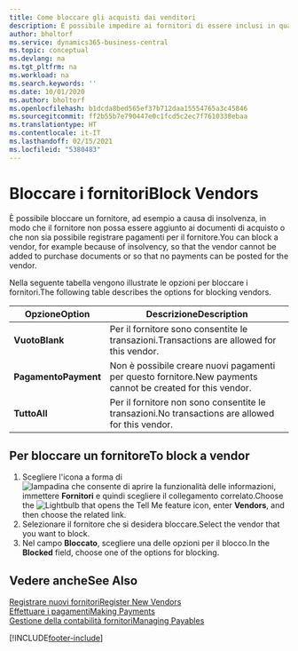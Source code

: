 ```yaml
---
title: Come bloccare gli acquisti dai venditori
description: È possibile impedire ai fornitori di essere inclusi in qualsiasi transazione o semplicemente bloccare loro i nuovi pagamenti.
author: bholtorf
ms.service: dynamics365-business-central
ms.topic: conceptual
ms.devlang: na
ms.tgt_pltfrm: na
ms.workload: na
ms.search.keywords: ''
ms.date: 10/01/2020
ms.author: bholtorf
ms.openlocfilehash: b1dcda8bed565ef37b712daa15554765a3c45846
ms.sourcegitcommit: ff2b55b7e790447e0c1fcd5c2ec7f7610338ebaa
ms.translationtype: HT
ms.contentlocale: it-IT
ms.lasthandoff: 02/15/2021
ms.locfileid: "5380483"
---
```

# <a name="block-vendors"></a><span data-ttu-id="948e8-103">Bloccare i fornitori</span><span class="sxs-lookup"><span data-stu-id="948e8-103">Block Vendors</span></span>
<span data-ttu-id="948e8-104">È possibile bloccare un fornitore, ad esempio a causa di insolvenza, in modo che il fornitore non possa essere aggiunto ai documenti di acquisto o che non sia possibile registrare pagamenti per il fornitore.</span><span class="sxs-lookup"><span data-stu-id="948e8-104">You can block a vendor, for example because of insolvency, so that the vendor cannot be added to purchase documents or so that no payments can be posted for the vendor.</span></span>

<span data-ttu-id="948e8-105">Nella seguente tabella vengono illustrate le opzioni per bloccare i fornitori.</span><span class="sxs-lookup"><span data-stu-id="948e8-105">The following table describes the options for blocking vendors.</span></span>  

|<span data-ttu-id="948e8-106">Opzione</span><span class="sxs-lookup"><span data-stu-id="948e8-106">Option</span></span>|<span data-ttu-id="948e8-107">Descrizione</span><span class="sxs-lookup"><span data-stu-id="948e8-107">Description</span></span>|  
|--------------------|------------|  
|<span data-ttu-id="948e8-108">**Vuoto**</span><span class="sxs-lookup"><span data-stu-id="948e8-108">**Blank**</span></span>|<span data-ttu-id="948e8-109">Per il fornitore sono consentite le transazioni.</span><span class="sxs-lookup"><span data-stu-id="948e8-109">Transactions are allowed for this vendor.</span></span>|
|<span data-ttu-id="948e8-110">**Pagamento**</span><span class="sxs-lookup"><span data-stu-id="948e8-110">**Payment**</span></span>|<span data-ttu-id="948e8-111">Non è possibile creare nuovi pagamenti per questo fornitore.</span><span class="sxs-lookup"><span data-stu-id="948e8-111">New payments cannot be created for this vendor.</span></span>|  
|<span data-ttu-id="948e8-112">**Tutto**</span><span class="sxs-lookup"><span data-stu-id="948e8-112">**All**</span></span>|<span data-ttu-id="948e8-113">Per il fornitore non sono consentite le transazioni.</span><span class="sxs-lookup"><span data-stu-id="948e8-113">No transactions are allowed for this vendor.</span></span>|  

## <a name="to-block-a-vendor"></a><span data-ttu-id="948e8-114">Per bloccare un fornitore</span><span class="sxs-lookup"><span data-stu-id="948e8-114">To block a vendor</span></span>  
1. <span data-ttu-id="948e8-115">Scegliere l'icona a forma di ![lampadina che consente di aprire la funzionalità delle informazioni](media/ui-search/search_small.png "Informazioni sull'operazione che si desidera eseguire"), immettere **Fornitori** e quindi scegliere il collegamento correlato.</span><span class="sxs-lookup"><span data-stu-id="948e8-115">Choose the ![Lightbulb that opens the Tell Me feature](media/ui-search/search_small.png "Tell me what you want to do") icon, enter **Vendors**, and then choose the related link.</span></span>
2. <span data-ttu-id="948e8-116">Selezionare il fornitore che si desidera bloccare.</span><span class="sxs-lookup"><span data-stu-id="948e8-116">Select the vendor that you want to block.</span></span>
3. <span data-ttu-id="948e8-117">Nel campo **Bloccato**, scegliere una delle opzioni per il blocco.</span><span class="sxs-lookup"><span data-stu-id="948e8-117">In the **Blocked** field, choose one of the options for blocking.</span></span>

## <a name="see-also"></a><span data-ttu-id="948e8-118">Vedere anche</span><span class="sxs-lookup"><span data-stu-id="948e8-118">See Also</span></span>  
[<span data-ttu-id="948e8-119">Registrare nuovi fornitori</span><span class="sxs-lookup"><span data-stu-id="948e8-119">Register New Vendors</span></span>](purchasing-how-register-new-vendors.md)  
[<span data-ttu-id="948e8-120">Effettuare i pagamenti</span><span class="sxs-lookup"><span data-stu-id="948e8-120">Making Payments</span></span>](payables-make-payments.md)  
[<span data-ttu-id="948e8-121">Gestione della contabilità fornitori</span><span class="sxs-lookup"><span data-stu-id="948e8-121">Managing Payables</span></span>](payables-manage-payables.md)


[!INCLUDE[footer-include](includes/footer-banner.md)]